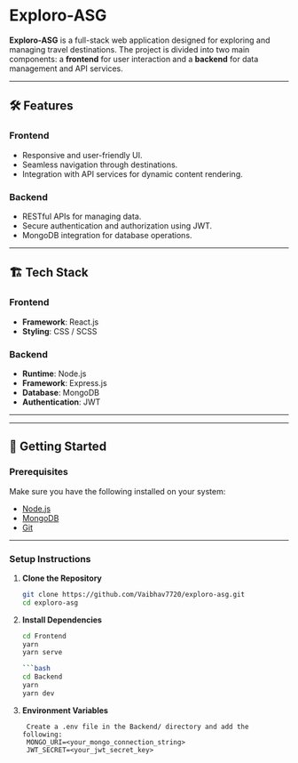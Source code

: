 # Exploro-ASG

**Exploro-ASG** is a full-stack web application designed for exploring and managing travel destinations. The project is divided into two main components: a **frontend** for user interaction and a **backend** for data management and API services.

---

## 🛠 Features

### **Frontend**
- Responsive and user-friendly UI.
- Seamless navigation through destinations.
- Integration with API services for dynamic content rendering.

### **Backend**
- RESTful APIs for managing data.
- Secure authentication and authorization using JWT.
- MongoDB integration for database operations.

---

## 🏗 Tech Stack

### **Frontend**
- **Framework**: React.js
- **Styling**: CSS / SCSS

### **Backend**
- **Runtime**: Node.js
- **Framework**: Express.js
- **Database**: MongoDB
- **Authentication**: JWT

---


---

## 🚀 Getting Started

### Prerequisites
Make sure you have the following installed on your system:
- [Node.js](https://nodejs.org/)
- [MongoDB](https://www.mongodb.com/)
- [Git](https://git-scm.com/)

---

### **Setup Instructions**

1. **Clone the Repository**
   ```bash
   git clone https://github.com/Vaibhav7720/exploro-asg.git
   cd exploro-asg

2. **Install Dependencies**
   ```bash
   cd Frontend
   yarn
   yarn serve

   ```bash
   cd Backend
   yarn
   yarn dev

3. **Environment Variables**
   ```env
    Create a .env file in the Backend/ directory and add the following:
    MONGO_URI=<your_mongo_connection_string>
    JWT_SECRET=<your_jwt_secret_key>



